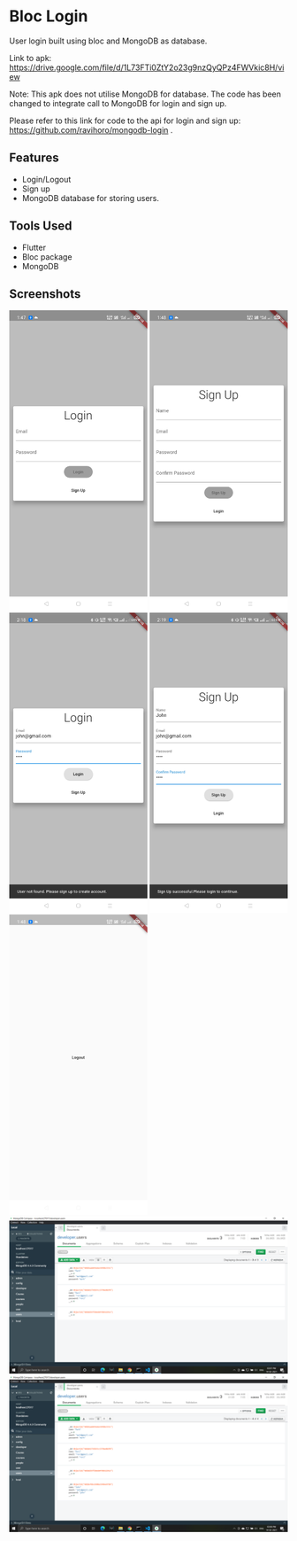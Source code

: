 # Bloc Login

User login built using bloc and MongoDB as database.

Link to apk: https://drive.google.com/file/d/1L73FTi0ZtY2o23g9nzQyQPz4FWVkic8H/view

Note: This apk does not utilise MongoDB for database. The code has been changed to integrate call to MongoDB for login and sign up.

Please refer to this link for code to the api for login and sign up: https://github.com/ravihoro/mongodb-login . 

## Features
- Login/Logout
- Sign up
- MongoDB database for storing users.

## Tools Used
- Flutter
- Bloc package
- MongoDB

## Screenshots
<img src = "screenshots/login_1.jpg" width = 250> <img src = "screenshots/login_2.jpg" width = 250>  <img src = "screenshots/login_3.jpg" width = 250> <img src = "screenshots/login_4.jpg" width = 250> <img src = "screenshots/login_5.jpg" width = 250><br><img src = "screenshots/login_6.png"><br>
<img src = "screenshots/login_7.png">